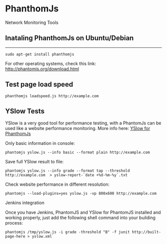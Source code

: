 # PhanthomJs
Network Monitoring Tools

## Inataling PhanthomJs on Ubuntu/Debian 
--------------

 `` sudo apt-get install phanthomjs ``
 
For other operating systems, check this link:
 http://phantomjs.org/download.html


## Test page load speed

 `` phanthomjs loadspeed.js http://example.com ``


## YSlow Tests
YSlow is a very good tool for performance testing, with a PhantomJs can be used like a website performance monitoring.
More info here: [YSlow for PhanthomJs](http://yslow.org/phantomjs/)

Only basic information in console:

  `` phantomjs yslow.js --info basic --format plain http://example.com ``


Save full YSlow result to file:

  `` phantomjs yslow.js --info grade --format tap --threshold http://example.com  > yslow-report-`date +%d-%m-%y`.txt  ``

Check website performance in different resolution:

  `` phantomjs --load-plugins=yes yslow.js -vp 800x600 http://example.com ``


Jenkins integration

Once you have Jenkins, PhantomJS and YSlow for PhantomJS installed and working properly, just add the following shell command into your building process:

  ``phantomjs /tmp/yslow.js -i grade -threshold "B" -f junit http://built-page-here > yslow.xml``
